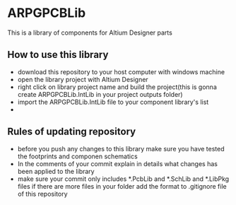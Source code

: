 # ARPGPCBLib
This is a library of components for Altium Designer parts
## How to use this library
* download this repository to your host computer with windows machine
* open the library project with Altium Designer
* right click on library project name and build the project(this is gonna create  ARPGPCBLib.IntLib in your project outputs folder)
* import the ARPGPCBLib.IntLib file to your component library's list
* 
## Rules of updating repository
* before you push any changes to this library make sure you have tested the footprints and componen schematics
* In the comments of your commit explain in details what changes has been applied to the library
* make sure your commit only includes *.PcbLib and *.SchLib and *.LibPkg files if there are more files in your folder add the format to .gitignore file of this repository
